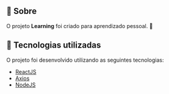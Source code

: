 ## 📌 Sobre

O projeto **Learning** foi criado para aprendizado pessoal. 🙂

## 🚀 Tecnologias utilizadas

O projeto foi desenvolvido utilizando as seguintes tecnologias:

- [ReactJS](https://pt-br.reactjs.org/)
- [Axios](https://axios-http.com/ptbr/docs/intro)
- [NodeJS](https://nodejs.org/en/)

<!-- ## 🔎 Como vizualizar o projeto

O projeto se encontra no github pages, você pode acessa-lo clicando aqui **[Learning](https://caiommendes.github.io/Learning/)** -->
